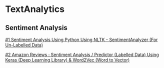 # TextAnalytics

## Sentiment Analysis

[#1 Sentiment Analysis Using Python Using NLTK - SentimentAnalyzer (For Un-Labelled Data)](https://nbviewer.jupyter.org/github/zydusss/TextAnalytics/blob/master/Sentiment%20Analysis%20Using%20Python%20-%20NLTK%20%28SentimentIntensityAnalyzer%29.ipynb)


[#2 Amazon Reviews : Sentiment Analysis / Predictor (Labelled Data) Using Keras (Deep Learning Library) & Word2Vec (Word to Vector)](https://nbviewer.jupyter.org/github/zydusss/TextAnalytics/blob/master/Amazon_Reviews_Sentiment_Predictor_Using_Deep_Learning.ipynb)
